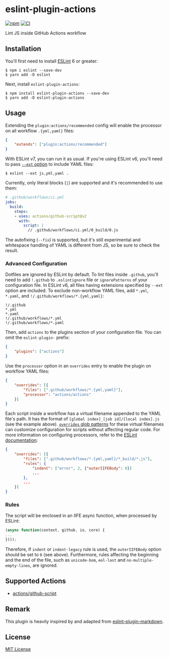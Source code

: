 # eslint-plugin-actions
[![npm](https://img.shields.io/npm/v/eslint-plugin-actions.svg)](https://www.npmjs.com/package/eslint-plugin-actions)
[![CI](https://github.com/ylemkimon/eslint-plugin-actions/workflows/CI/badge.svg?branch=master&event=push)](https://github.com/ylemkimon/eslint-plugin-actions/actions?query=workflow%3ACI)

Lint JS inside GitHub Actions workflow


## Installation

You'll first need to install [ESLint](http://eslint.org) 6 or greater:
```
$ npm i eslint --save-dev
$ yarn add -D eslint
```

Next, install `eslint-plugin-actions`:
```
$ npm install eslint-plugin-actions --save-dev
$ yarn add -D eslint-plugin-actions
```


## Usage

Extending the `plugin:actions/recommended` config will enable the processor on all workflow `.{yml,yaml}` files:
```json
{
    "extends": ["plugin:actions/recommended"]
}
```

With ESLint v7, you can run it as usual. If you're using ESLint v6, you'll need to pass [`--ext` option](https://eslint.org/docs/user-guide/command-line-interface#ext) to include YAML files:
```
$ eslint --ext js,yml,yaml .
```

Currently, only literal blocks (`|`) are supported and it's recommended to use them:
```yaml
# .github/workflows/ci.yml
jobs:
  build:
    steps:
    - uses: actions/github-script@v2
      with:
        script: |
          // .github/workflows/ci.yml/0_build/0.js
```

The autofixing (`--fix`) is supported, but it's still experimental and whitespace handling of YAML is different from JS, so be sure to check the result. 


### Advanced Configuration

Dotfiles are ignored by ESLint by default. To lint files inside `.github`, you'll need to add `!.github` to
`.eslintignore` file or `ignorePatterns` of your configuration file. In ESLint v6, all files having extensions
specified by `--ext` option are included. To exclude non-workflow YAML files, add `*.yml`, `*.yaml`, and
`!/.github/workflows/*.{yml,yaml}`:
```
!/.github
*.yml
*.yaml
!/.github/workflows/*.yml
!/.github/workflows/*.yaml
```

Then, add `actions` to the plugins section of your configuration file. You can omit the `eslint-plugin-` prefix:
```json
{
    "plugins": ["actions"]
}
```

Use the `processor` option in an `overrides` entry to enable the plugin on workflow YAML files:
```json
{
    "overrides": [{
        "files": [".github/workflows/*.{yml,yaml}"],
        "processor": "actions/actions"
    }]
}
```

Each script inside a workflow has a virtual filename appended to the YAML file's path. It has the format of `[global index]_[job id]/[local index].js` (see the example above). [`overrides` glob patterns](https://eslint.org/docs/user-guide/configuring#configuration-based-on-glob-patterns) for these virtual filenames can customize configuration for scripts without affecting regular code. For more information on configuring processors, refer to the [ESLint documentation](https://eslint.org/docs/user-guide/configuring#specifying-processor):
```json
{
    "overrides": [{
        "files": [".github/workflows/*.{yml,yaml}/*_build/*.js"],
        "rules": {
            "indent": ["error", 2, {"outerIIFEBody": 0}]
            ...
        },
        ...
    }]
}
```

### Rules

The script will be enclosed in an IIFE async function, when processed by ESLint:
```js
(async function(context, github, io, core) {
...
}());
```

Therefore, if `indent` or `indent-legacy` rule is used, the `outerIIFEBody` option should be set to `0` (see above). Furthermore, rules affecting the beginning and the end of the file, such as `unicode-bom`, `eol-last` and `no-multiple-empty-lines`, are ignored.


## Supported Actions
- [actions/github-script](https://github.com/actions/github-script)


## Remark

This plugin is heavily inspired by and adapted from [eslint-plugin-markdown](https://github.com/eslint/eslint-plugin-markdown).

## License

[MIT License](./LICENSE)

